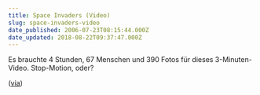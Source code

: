 ```yaml
---
title: Space Invaders (Video)
slug: space-invaders-video
date_published: 2006-07-23T08:15:44.000Z
date_updated: 2018-08-22T09:37:47.000Z
---
```


Es brauchte 4 Stunden, 67 Menschen und 390 Fotos für dieses 3-Minuten-Video. Stop-Motion, oder?

([via](http://hight3ch.com/post/space-invaders-with-real-humans/))
